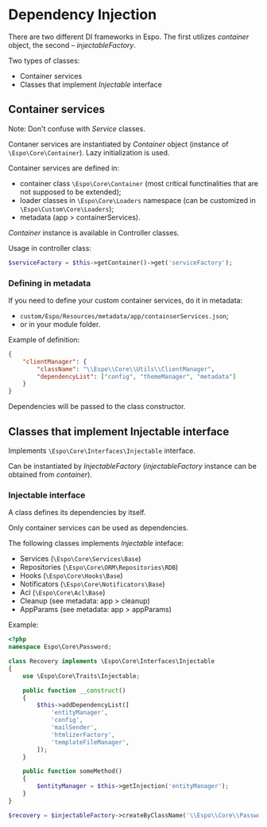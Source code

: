 # Dependency Injection

There are two different DI frameworks in Espo. The first utilizes *container* object, the second – *injectableFactory*.

Two types of classes:

* Container services
* Classes that implement *Injectable* interface

## Container services

Note: Don't confuse with *Service* classes.

Contaner services are instantiated by *Container* object (instance of `\Espo\Core\Container`). Lazy initialization is used.

Container services are defined in:

* container class `\Espo\Core\Container` (most critical functinalities that are not supposed to be extended);
* loader classes in `\Espo\Core\Loaders` namespace (can be customized in `\Espo\Custom\Core\Loaders`);
* metadata (app > containerServices).

*Container* instance is available in Controller classes.

Usage in controller class:

```php
$serviceFactory = $this->getContainer()->get('serviceFactory');
```

### Defining in metadata

If you need to define your custom container services, do it in metadata:

* `custom/Espo/Resources/metadata/app/containserServices.json`;
* or in your module folder.

Example of definition:

```json
{
    "clientManager": {
        "className": "\\Espo\\Core\\Utils\\ClientManager",
        "dependencyList": ["config", "themeManager", "metadata"]
    }
}
```

Dependencies will be passed to the class constructor.

##  Classes that implement Injectable interface

Implements `\Espo\Core\Interfaces\Injectable` interface.

Can be instantiated by *InjectableFactory* (*injectableFactory* instance can be obtained from *container*).

### Injectable interface

A class defines its dependencies by itself.

Only container services can be used as dependencies.

The following classes implements *Injectable* inteface:

* Services (`\Espo\Core\Services\Base`)
* Repositories (`\Espo\Core\ORM\Repositories\RDB`)
* Hooks (`\Espo\Core\Hooks\Base`)
* Notificators (`\Espo\Core\Notificators\Base`)
* Acl (`\Espo\Core\Acl\Base`)
* Cleanup (see metadata: app > cleanup)
* AppParams (see metadata: app > appParams)


Example:

```php
<?php
namespace Espo\Core\Password;

class Recovery implements \Espo\Core\Interfaces\Injectable
{
    use \Espo\Core\Traits\Injectable;

    public function __construct()
    {
        $this->addDependencyList([
            'entityManager',
            'config',
            'mailSender',
            'htmlizerFactory',
            'templateFileManager',
        ]);
    }

    public function someMethod()
    {
        $entityManager = $this->getInjection('entityManager');
    }
}
```

```php
$recovery = $injectableFactory->createByClassName('\\Espo\\Core\\Password\\Recovery');
```
